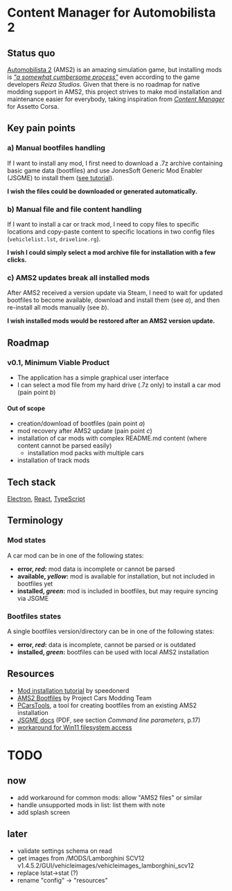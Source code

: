 # Content Manager for Automobilista 2

## Status quo

[Automobilista 2](https://store.steampowered.com/app/1066890/Automobilista_2/) (AMS2) is an amazing simulation game, but installing mods is _["a somewhat cumbersome process"](https://forum.reizastudios.com/threads/automobilista-2-december-2022-development-update.28175/)_ even according to the game developers _Reiza Studios_. Given that there is no roadmap for native modding support in AMS2, this project strives to make mod installation and maintenance easier for everybody, taking inspiration from _[Content Manager](https://acstuff.ru/app/)_ for Assetto Corsa.

## Key pain points

### a) Manual bootfiles handling

If I want to install any mod, I first need to download a .7z archive containing basic game data (bootfiles) and use JonesSoft Generic Mod Enabler (JSGME) to install them ([see tutorial](https://www.riotbits.com/automobilista-2-how-to-install-car-mods-47705/)).

**I wish the files could be downloaded or generated automatically.**

### b) Manual file and file content handling

If I want to install a car or track mod, I need to copy files to specific locations and copy-paste content to specific locations in two config files (`vehiclelist.lst`, `driveline.rg`).

**I wish I could simply select a mod archive file for installation with a few clicks.**

### c) AMS2 updates break all installed mods

After AMS2 received a version update via Steam, I need to wait for updated bootfiles to become available, download and install them (see _a_), and then re-install all mods manually (see _b_).

**I wish installed mods would be restored after an AMS2 version update.**

## Roadmap

### v0.1, Minimum Viable Product

-   The application has a simple graphical user interface
-   I can select a mod file from my hard drive (.7z only) to install a car mod (pain point _b_)

#### Out of scope

-   creation/download of bootfiles (pain point _a_)
-   mod recovery after AMS2 update (pain point _c_)
-   installation of car mods with complex README.md content (where content cannot be parsed easily)
    -   installation mod packs with multiple cars
-   installation of track mods

## Tech stack

[Electron](https://www.electronjs.org/), [React](https://reactjs.org/), [TypeScript](https://www.typescriptlang.org/)

## Terminology

### Mod states

A car mod can be in one of the following states:

-   **error, _red_:** mod data is incomplete or cannot be parsed
-   **available, _yellow_:** mod is available for installation, but not included in bootfiles yet
-   **installed, _green_:** mod is included in bootfiles, but may require syncing via JSGME

### Bootfiles states

A single bootfiles version/directory can be in one of the following states:

-   **error, _red_:** data is incomplete, cannot be parsed or is outdated
-   **installed, _green_:** bootfiles can be used with local AMS2 installation

## Resources

-   [Mod installation tutorial](https://steamcommunity.com/sharedfiles/filedetails/?id=2825729601) by speedonerd
-   [AMS2 Bootfiles](https://projectcarsmoddingteam.weebly.com/downloads---automobilista-2.html) by Project Cars Modding Team
-   [PCarsTools](https://github.com/Nenkai/PCarsTools/), a tool for creating bootfiles from an existing AMS2 installation
-   [JSGME docs](https://www.tuttovola.org/index.php?action=downloads;sa=downfile&id=1135) (PDF, see section _Command line parameters_, p.17)
-   [workaround for Win11 filesystem access](https://github.com/electron/electron/issues/28422#issuecomment-1322520014)

# TODO

## now

-   add workaround for common mods: allow "AMS2 files" or similar
-   handle unsupported mods in list: list them with note
-   add splash screen

## later

-   validate settings schema on read
-   get images from /MODS/Lamborghini SCV12 v1.4.5.2/GUI/vehicleimages/vehicleimages_lamborghini_scv12
-   replace lstat->stat (?)
-   rename "config" -> "resources"
